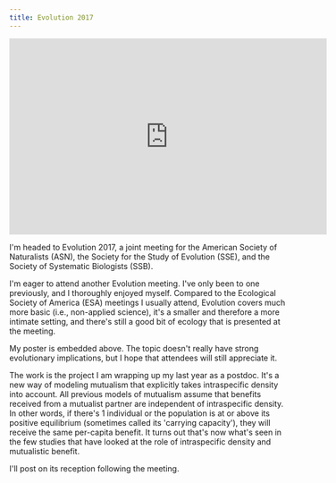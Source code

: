 ```yaml
---
title: Evolution 2017
---
```

<iframe src="https://widgets.figshare.com/articles/5125486/embed?show_title=1" width="568" height="351" frameborder="0"></iframe>

I'm headed to Evolution 2017, a joint meeting for the American Society of Naturalists (ASN), the Society for the Study of Evolution (SSE), and the Society of Systematic Biologists (SSB).

I'm eager to attend another Evolution meeting. I've only been to one previously, and I thoroughly enjoyed myself.  Compared to the Ecological Society of America (ESA) meetings I usually attend, Evolution covers much more basic (i.e., non-applied science), it's a smaller and therefore a more intimate setting, and there's still a good bit of ecology that is presented at the meeting.

My poster is embedded above.  The topic doesn't really have strong evolutionary implications, but I hope that attendees will still appreciate it.

The work is the project I am wrapping up my last year as a postdoc.  It's a new way of modeling mutualism that explicitly takes intraspecific density into account.  All previous models of mutualism assume that benefits received from a mutualist partner are independent of intraspecific density.  In other words, if there's 1 individual or the population is at or above its positive equilibrium (sometimes called its 'carrying capacity'), they will receive the same per-capita benefit.  It turns out that's now what's seen in the few studies that have looked at the role of intraspecific density and mutualistic benefit.

I'll post on its reception following the meeting.
